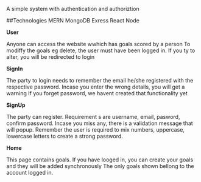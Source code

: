 A simple system with authentication and authoriztion 

##Technologies
MERN
MongoDB
Exress
React
Node

**User**

Anyone can access the website wwhich has goals scored by a person
To modiffy the goals eg delete, the user must have been logged in. If you ty to alter, you will be redirected to login

**SignIn**

The party to login needs to remember the email he/she registered with the respective password.
Incase you enter the wrong details, you will get a warning
If you forget password, we havent created that functionality yet

**SignUp**

The party can register. Requirement s are username, email, pasword, confirm password.
Incase you miss any, there is a validation message that will popup.
Remember the user is required to mix numbers, uppercase, lowercase letters to create a strong password.

**Home**

This page contains goals. If you have looged in, you can create your goals and they will be added synchronously
The only goals shown bellong to the account logged in.
